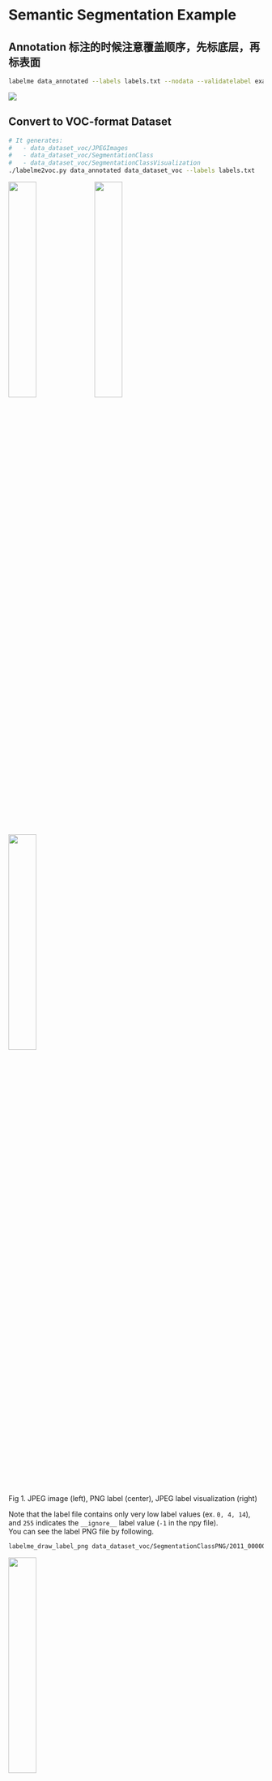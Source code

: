# Semantic Segmentation Example

## Annotation 标注的时候注意覆盖顺序，先标底层，再标表面

```bash
labelme data_annotated --labels labels.txt --nodata --validatelabel exact --config '{shift_auto_shape_color: -2}'
```

![](.readme/annotation.jpg)


## Convert to VOC-format Dataset

```bash
# It generates:
#   - data_dataset_voc/JPEGImages
#   - data_dataset_voc/SegmentationClass
#   - data_dataset_voc/SegmentationClassVisualization
./labelme2voc.py data_annotated data_dataset_voc --labels labels.txt
```

<img src="data_dataset_voc/JPEGImages/2011_000003.jpg" width="33%" /> <img src="data_dataset_voc/SegmentationClassPNG/2011_000003.png" width="33%" /> <img src="data_dataset_voc/SegmentationClassVisualization/2011_000003.jpg" width="33%" />

Fig 1. JPEG image (left), PNG label (center), JPEG label visualization (right)  


Note that the label file contains only very low label values (ex. `0, 4, 14`), and
`255` indicates the `__ignore__` label value (`-1` in the npy file).  
You can see the label PNG file by following.

```bash
labelme_draw_label_png data_dataset_voc/SegmentationClassPNG/2011_000003.png
```

<img src=".readme/draw_label_png.jpg" width="33%" />
